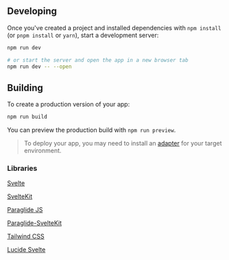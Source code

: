 ## Developing

Once you've created a project and installed dependencies with `npm install` (or `pnpm install` or `yarn`), start a development server:

```bash
npm run dev

# or start the server and open the app in a new browser tab
npm run dev -- --open
```

## Building

To create a production version of your app:

```bash
npm run build
```

You can preview the production build with `npm run preview`.

> To deploy your app, you may need to install an [adapter](https://svelte.dev/docs/kit/adapters) for your target environment.

### Libraries

[Svelte](https://svelte.dev/docs/svelte/overview)

[SvelteKit](https://svelte.dev/docs/kit/introduction)

[Paraglide JS](https://inlang.com/m/gerre34r/library-inlang-paraglideJs)

[Paraglide-SvelteKit](https://inlang.com/m/dxnzrydw/paraglide-sveltekit-i18n)

[Tailwind CSS](https://tailwindcss.com/)

[Lucide Svelte](https://lucide.dev/guide/packages/lucide-svelte)